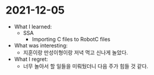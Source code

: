 # 2021-12-05

- What I learned: 
  - SSA
    - Importing C files to RobotC files
- What was interesting: 
  - 지훈이랑 만성이형이랑 저녁 먹고 신나게 놀았다.
- What I regret: 
  - 너무 놀아서 할 일들을 미뤄뒀더니 다음 주가 힘들 것 같다.